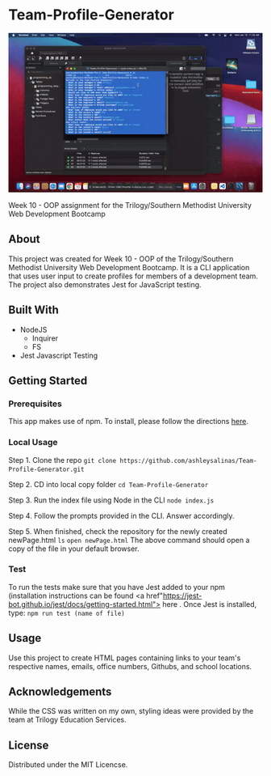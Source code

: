 # Team-Profile-Generator

![](tpg-demo.gif)

Week 10 - OOP assignment for the Trilogy/Southern Methodist University Web Development Bootcamp

## About
This project was created for Week 10 - OOP of the Trilogy/Southern Methodist University Web Development Bootcamp. It is a CLI application that uses user input to create profiles for members of a development team. The project also demonstrates Jest for JavaScript testing.

## Built With
* NodeJS
  * Inquirer
  * FS
* Jest Javascript Testing

## Getting Started
### Prerequisites
  This app makes use of npm. To install, please follow the directions <a href="https://docs.npmjs.com/about-npm"> here</a>.
  
### Local Usage
   Step 1. Clone the repo
  ``` git clone https://github.com/ashleysalinas/Team-Profile-Generator.git ```
  
  Step 2. CD into local copy folder 
  ``` cd Team-Profile-Generator ```
  
  Step 3. Run the index file using Node in the CLI
  ``` node index.js ```
  
  Step 4. Follow the prompts provided in the CLI. Answer accordingly.
  
  Step 5. When finished, check the repository for the newly created newPage.html
  ``` ls ```
  ``` open newPage.html ```
    The above command should open a copy of the file in your default browser.
 ### Test
   To run the tests make sure that you have Jest added to your npm (installation instructions can be found <a href"https://jest-bot.github.io/jest/docs/getting-started.html"> here </a>. Once Jest is installed, type: 
   ``` npm run test (name of file) ```
  
  ## Usage
 Use this project to create HTML pages containing links to your team's respective names, emails, office numbers, Githubs, and school locations.
 
 ## Acknowledgements
 While the CSS was written on my own, styling ideas were provided by the team at Trilogy Education Services.
 
 ## License
 Distributed under the MIT Licencse.
